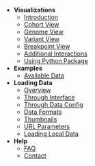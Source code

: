 - **Visualizations**
    - [Introduction](/how-to-use.md#visualizations)
    - [Cohort View](/how-to-use.md#cohort-view)
    - [Genome View](/how-to-use.md#genome-view)
    - [Variant View](/how-to-use.md#variant-view)
    - [Breakpoint View](/how-to-use.md#breakpoint-view)
    - [Additional Interactions](/how-to-use.md#additional-interactions)
    - [Using Python Package](/python.md)
    <!-- - [Relation to Gosling](/gosling.md) -->
- **Examples**
    - [Available Data](/public-data-config.md)
- **Loading Data**
    - [Overview](/data-config.md#loading-data) 
    - [Through Interface](/data-config.md#loading-data-through-interface) 
    - [Through Data Config](/data-config.md#data-configuration) 
    - [Data Formats](/data-formats.md)
    - [Thumbnails](/thumbnails.md)
    - [URL Parameters](/url-parameters.md)
    - [Loading Local Data](/private_data.md)
- **Help**
    - [FAQ](/faq.md)
    - [Contact](/contact.md)
    